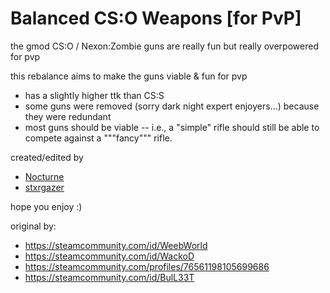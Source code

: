 # Balanced CS:O Weapons [for PvP]
the gmod CS:O / Nexon:Zombie guns are really fun but really overpowered for pvp

this rebalance aims to make the guns viable & fun for pvp
- has a slightly higher ttk than CS:S
- some guns were removed (sorry dark night expert enjoyers...) because they were redundant
- most guns should be viable -- i.e., a "simple" rifle should still be able to compete against a """fancy""" rifle.

created/edited by 
- [Nocturne](https://steamcommunity.com/id/nocturn08_/)
- [stxrgazer](https://steamcommunity.com/id/stxrgazer/)

hope you enjoy :)

original by:
- https://steamcommunity.com/id/WeebWorld
- https://steamcommunity.com/id/WackoD
- https://steamcommunity.com/profiles/76561198105699686
- https://steamcommunity.com/id/BulL33T
